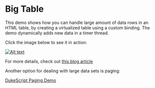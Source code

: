 # Big Table

This demo shows how you can handle large amount of data rows in an HTML table, 
by creating a virtualized table using a custom binding. The demo dynamically adds new data 
in a timer thread.

Click the image below to see it in action:

[![Alt text](https://img.youtube.com/vi/RhWuoDcuP_c/0.jpg)](https://www.youtube.com/watch?v=RhWuoDcuP_c)


For more details, check out [this blog article](https://dukescript.com/best/practices/2016/08/09/big-data.html)

Another option for dealing with large data sets is paging:


[DukeScript Paging Demo](https://github.com/dukescript/dukescript-demos/tree/master/paging)
